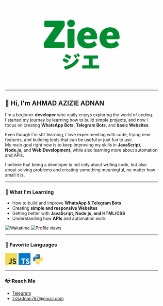 <!-- Logo -->
<p align="center">
  <img src="https://raw.githubusercontent.com/Urz1ee/Urz1ee/refs/heads/main/logo.png" alt="Ziee" width="400"/>
</p>

---

## 👋 Hi, I'm AHMAD AZIZIE ADNAN
I'm a beginner **developer** who really enjoys exploring the world of coding.  
I started my journey by learning how to build simple projects, and now I focus on creating **WhatsApp Bots**, **Telegram Bots**, and **basic Websites**.  

Even though I'm still learning, I love experimenting with code, trying new features, and building tools that can be useful or just fun to use.  
My main goal right now is to keep improving my skills in **JavaScript**, **Node.js**, and **Web Development**, while also learning more about automation and APIs.  

I believe that being a developer is not only about writing code, but also about solving problems and creating something meaningful, no matter how small it is.  

---

### 🌱 What I'm Learning
- How to build and improve **WhatsApp & Telegram Bots**  
- Creating **simple and responsive Websites**  
- Getting better with **JavaScript, Node.js, and HTML/CSS**  
- Understanding how **APIs** and automation work 

<p>
  <img src="https://img.shields.io/badge/wakatime-735%20hrs%203%20mins-blue?logo=wakatime" alt="Wakatime"/>
  <img src="https://img.shields.io/badge/Profile%20views-10,441-green" alt="Profile views"/>
</p>

---

### 🚀 Favorite Languages
<p>
  <!-- JavaScript -->
  <img src="https://raw.githubusercontent.com/devicons/devicon/master/icons/javascript/javascript-original.svg" alt="JavaScript" width="40"/>
  
  <!-- TypeScript -->
  <img src="https://raw.githubusercontent.com/devicons/devicon/master/icons/typescript/typescript-original.svg" alt="TypeScript" width="40"/>
  
  <!-- Python -->
  <img src="https://raw.githubusercontent.com/devicons/devicon/master/icons/python/python-original.svg" alt="Python" width="40"/>
</p>

---

### 📭 Reach Me
- [Telegram](https://t.me/Pherine)  
- [ziziadnan767@gmail.com](mailto:ziziadnan767@gmail.com)
